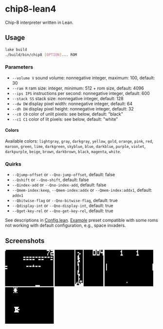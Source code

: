 # chip8-lean4

Chip-8 interpreter written in Lean.

## Usage

```bash
lake build
./build/bin/chip8 [OPTION]... ROM
```

### Parameters

* `--volume V` sound volume: nonnegative integer, maximum: 100, default: 30
* `--ram R` ram size: integer, minimum: 512 + rom size, default: 4096
* `--ips IPS` instructions per second: nonnegative integer, default: 600
* `--stack SS` stack size: nonnegative integer, default: 128
* `--dw DW` display pixel width: nonnegative integer, default: 64
* `--dh DH` display pixel height: nonnegative integer, default: 32
* `--c0 C0` color of unlit pixels: see below, default: "black"
* `--c1 C1` color of lit pixels: see below, default: "white"

#### Colors

Available colors: `lightgray`, `gray`, `darkgray`, `yellow`, `gold`, `orange`, `pink`, `red`, `maroon`, `green`, `lime`, `darkgreen`, `skyblue`, `blue`, `darkblue`, `purple`, `violet`, `darkpurple`, `beige`, `brown`, `darkbrown`, `black`, `magenta`, `white`.

### Quirks

* `--Qjump-offset` or `--Qno-jump-offset`, default: false
* `--Qshift` or `--Qno-shift`, default: false
* `--Qindex-add` or `--Qno-index-add`, default: false
* `--Qmem-index:keep`, `--Qmem-index:addx` or `--Qmem-index:addx1`, default: `addx1`
* `--Qbitwise-flag` or `--Qno-bitwise-flag`, default: true
* `--Qdisplay-int` or `--Qno-display-int`, default: true
* `--Qget-key-rel` or `--Qno-get-key-rel`, default: true

See descriptions in [Config.lean](src/Chip8/Config.lean).
[Example](./modern.sh) preset compatible with some roms not working with default configuration, e.g., space invaders.

## Screenshots

![brix.rom](pics/brix.png)
![tetris.rom](pics/tetris.png)
![pong.rom](pics/pong.png)
![tank.rom](pics/tank.png)
